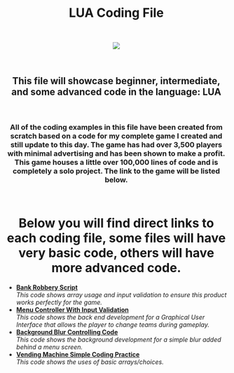 <h1 align="center">LUA Coding File</h1>

<br/>
<p align="center">
  <img src="https://upload.wikimedia.org/wikipedia/commons/thumb/c/cf/Lua-Logo.svg/640px-Lua-Logo.svg.png"/>
</p>

<br/>

<h2 align="center">This file will showcase beginner, intermediate, and some advanced code in the language: LUA</h2>

<br/>

<h3 align="center">All of the coding examples in this file have been created from scratch based on a code for my complete game I created and still update to this day. The game has had over 3,500 players with minimal advertising and has been shown to make a profit. This game houses a little over 100,000 lines of code and is completely a solo project. The link to the game will be listed below.</h3>

<br/>


<h1 align="center">Below you will find direct links to each coding file, some files will have very basic code, others will have more advanced code.</h1>

<ul>
  <li><a href="https://github.com/M-HarrisJr/LUA-File/blob/main/Bank%20Robbery%20Script"><b>Bank Robbery Script</b></a><br/><i>This code shows array usage and input validation to ensure this product works perfectly for the game.</i></li>
  
  <li><a href="https://github.com/M-HarrisJr/LUA-File/blob/main/Menu%20Controller%20With%20Input%20Validation"><b>Menu Controller With Input Validation</b></a><br/>   <i>This code shows the back end development for a Graphical User Interface that allows the player to change teams during gameplay.</i></li>
  
  <li><a href="https://github.com/M-HarrisJr/LUA-File/blob/main/Background%20Blur%20Code"><b>Background Blur Controlling Code</b></a><br/><i>This code shows the background development for a simple blur added behind a menu screen.</i></li>
  
  <li><a href="https://github.com/M-HarrisJr/C-Plus-Plus-File/blob/main/Vending%20Machine%20Code"><b>Vending Machine Simple Coding Practice</b></a><br/><i>This code shows the uses of basic arrays/choices.</i></li>
</ul>
